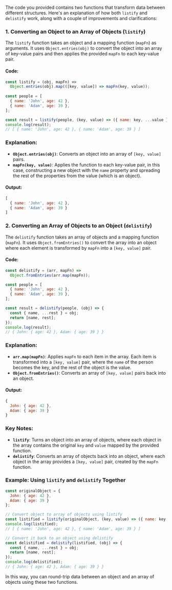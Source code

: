 The code you provided contains two functions that transform data between different structures. Here's an explanation of how both `listify` and `delistify` work, along with a couple of improvements and clarifications:

### 1. **Converting an Object to an Array of Objects (`listify`)**

The `listify` function takes an object and a mapping function (`mapFn`) as arguments. It uses `Object.entries(obj)` to convert the object into an array of key-value pairs and then applies the provided `mapFn` to each key-value pair.

#### Code:
```javascript
const listify = (obj, mapFn) =>
  Object.entries(obj).map(([key, value]) => mapFn(key, value));
  
const people = [
  { name: 'John', age: 42 },
  { name: 'Adam', age: 39 },
];

const result = listify(people, (key, value) => ({ name: key, ...value }));
console.log(result);
// [ { name: 'John', age: 42 }, { name: 'Adam', age: 39 } ]
```

### Explanation:
- **`Object.entries(obj)`**: Converts an object into an array of `[key, value]` pairs.
- **`mapFn(key, value)`**: Applies the function to each key-value pair, in this case, constructing a new object with the `name` property and spreading the rest of the properties from the value (which is an object).

#### **Output**:
```javascript
[
  { name: 'John', age: 42 },
  { name: 'Adam', age: 39 }
]
```

### 2. **Converting an Array of Objects to an Object (`delistify`)**

The `delistify` function takes an array of objects and a mapping function (`mapFn`). It uses `Object.fromEntries()` to convert the array into an object where each element is transformed by `mapFn` into a `[key, value]` pair.

#### Code:
```javascript
const delistify = (arr, mapFn) =>
  Object.fromEntries(arr.map(mapFn));

const people = [
  { name: 'John', age: 42 },
  { name: 'Adam', age: 39 },
];

const result = delistify(people, (obj) => {
  const { name, ...rest } = obj;
  return [name, rest];
});
console.log(result);
// { John: { age: 42 }, Adam: { age: 39 } }
```

### Explanation:
- **`arr.map(mapFn)`**: Applies `mapFn` to each item in the array. Each item is transformed into a `[key, value]` pair, where the `name` of the person becomes the key, and the rest of the object is the value.
- **`Object.fromEntries()`**: Converts an array of `[key, value]` pairs back into an object.

#### **Output**:
```javascript
{
  John: { age: 42 },
  Adam: { age: 39 }
}
```

### Key Notes:
- **`listify`**: Turns an object into an array of objects, where each object in the array contains the original `key` and `value` mapped by the provided function.
- **`delistify`**: Converts an array of objects back into an object, where each object in the array provides a `[key, value]` pair, created by the `mapFn` function.

### Example: Using `listify` and `delistify` Together
```javascript
const originalObject = {
  John: { age: 42 },
  Adam: { age: 39 }
};

// Convert object to array of objects using listify
const listified = listify(originalObject, (key, value) => ({ name: key, ...value }));
console.log(listified);
// [ { name: 'John', age: 42 }, { name: 'Adam', age: 39 } ]

// Convert it back to an object using delistify
const delistified = delistify(listified, (obj) => {
  const { name, ...rest } = obj;
  return [name, rest];
});
console.log(delistified);
// { John: { age: 42 }, Adam: { age: 39 } }
```

In this way, you can round-trip data between an object and an array of objects using these two functions.